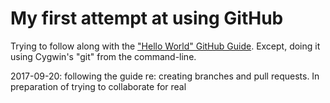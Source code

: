 My first attempt at using GitHub
================================

Trying to follow along with the ["Hello World" GitHub Guide](https://guides.github.com/activities/hello-world/).
Except, doing it using Cygwin's "git" from the command-line.

2017-09-20: following the guide re: creating branches and pull requests.  In preparation of trying to collaborate for real
